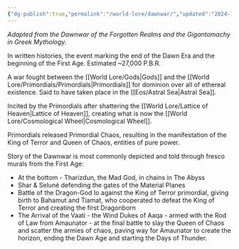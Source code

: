 ```yaml
---
{"dg-publish":true,"permalink":"/world-lore/dawnwar/","updated":"2024-12-24T22:33:54.037-05:00"}
---
```


*Adapted from the Dawnwar of the Forgotten Realms and the Gigantomachy in Greek Mythology.*

In written histories, the event marking the end of the Dawn Era and the beginning of the First Age. Estimated ~27,000 P.B.R.

A war fought between the [[World Lore/Gods\|Gods]] and the [[World Lore/Primordials/Primordials\|Primordials]] for dominion over all of ethereal existence. Said to have taken place in the [[Eos/Astral Sea\|Astral Sea]]. 

Incited by the Primordials after shattering the [[World Lore/Lattice of Heaven\|Lattice of Heaven]], creating what is now the [[World Lore/Cosmological Wheel\|Cosmological Wheel]]. 

Primordials released Primordial Chaos, resulting in the manifestation of the King of Terror and Queen of Chaos, entities of pure power.

Story of the Dawnwar is most commonly depicted and told through fresco murals from the First Age:
- At the bottom - Tharizdun, the Mad God, in chains in The Abyss 
- Shar & Seluné defending the gates of the Material Planes
- Battle of the Dragon-God Io against the King of Terror primordial, giving birth to Bahamut and Tiamat, who cooperated to defeat the King of Terror and creating the first Dragonborn
- The Arrival of the Vaati - the Wind Dukes of Aaqa - armed with the Rod of Law from Amaunator - at the final battle to slay the Queen of Chaos and scatter the armies of chaos, paving way for Amaunator to create the horizon, ending the Dawn Age and starting the Days of Thunder. 

